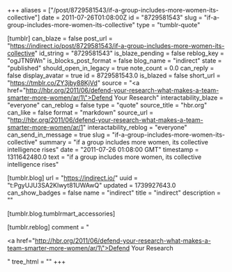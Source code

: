 +++
aliases = ["/post/8729581543/if-a-group-includes-more-women-its-collective"]
date = 2011-07-26T01:08:00Z
id = "8729581543"
slug = "if-a-group-includes-more-women-its-collective"
type = "tumblr-quote"

[tumblr]
can_blaze = false
post_url = "https://indirect.io/post/8729581543/if-a-group-includes-more-women-its-collective"
id_string = "8729581543"
is_blaze_pending = false
reblog_key = "ogJTN9Wn"
is_blocks_post_format = false
blog_name = "indirect"
state = "published"
should_open_in_legacy = true
note_count = 0.0
can_reply = false
display_avatar = true
id = 8729581543.0
is_blazed = false
short_url = "https://tmblr.co/ZY3jby88KjVd"
source = "<a href=\"http://hbr.org/2011/06/defend-your-research-what-makes-a-team-smarter-more-women/ar/1\">Defend Your Research</a>"
interactability_blaze = "everyone"
can_reblog = false
type = "quote"
source_title = "hbr.org"
can_like = false
format = "markdown"
source_url = "http://hbr.org/2011/06/defend-your-research-what-makes-a-team-smarter-more-women/ar/1"
interactability_reblog = "everyone"
can_send_in_message = true
slug = "if-a-group-includes-more-women-its-collective"
summary = "if a group includes more women, its collective intelligence rises"
date = "2011-07-26 01:08:00 GMT"
timestamp = 1311642480.0
text = "if a group includes more women, its collective intelligence rises"

[tumblr.blog]
url = "https://indirect.io/"
uuid = "t:PgyUJU3SA2Klwyt81UWAwQ"
updated = 1739927643.0
can_show_badges = false
name = "indirect"
title = "indirect"
description = ""

[tumblr.blog.tumblrmart_accessories]

[tumblr.reblog]
comment = "<p><a href=\"http://hbr.org/2011/06/defend-your-research-what-makes-a-team-smarter-more-women/ar/1\">Defend Your Research</a></p>"
tree_html = ""
+++
